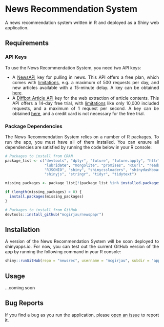 
<!-- README.md is generated from README.Rmd. Please edit that file. -->

<div style="text-align: justify">

# News Recommendation System

A news recommendation system written in R and deployed as a Shiny web
application.

## Requirements

### API Keys

To use the News Recommendation System, you need two API keys:

  - A [NewsAPI](https://newsapi.org/) key for pulling in news. This API
    offers a free plan, which comes with
    [limitations](https://newsapi.org/pricing), e.g. a maximum of 500
    requests per day, and new articles available with a 15-minute delay.
    A key can be obtained [here](https://newsapi.org/register).
  - A [Diffbot Article
    API](https://www.diffbot.com/products/automatic/#article) key for
    the web extraction of article contents. This API offers a 14-day
    free trial, with [limitations](https://www.diffbot.com/pricing/)
    like only 10,000 included requests, and a maximum of 1 request per
    second. A key can be obtained
    [here](https://www.diffbot.com/plans/trial), and a credit card is
    not necessary for the free trial.

### Package Dependencies

The News Recommendation System relies on a number of R packages. To run
the app, you must have all of them installed. You can ensure all
dependencies are satisfied by running the code below in your R console:

``` r
# Packages to install from CRAN
package_list <- c("devtools", "dplyr", "future", "future.apply", "httr", 
                  "lubridate", "mongolite", "promises", "RCurl", "readability", 
                  "RJSONIO", "shiny", "shinycssloaders", "shinydashboard", 
                  "shinyjs", "stringr", "tidyr", "tidytext")

missing_packages <- package_list[!(package_list %in% installed.packages()[ , "Package"])]

if (length(missing_packages) > 0) {
  install.packages(missing_packages)
}

# Packages to install from GitHub
devtools::install_github("mcgirjau/newspapr")
```

## Installation

A version of the News Recommendation System will be soon deployed to
shinyapps.io. For now, you can test out the current GitHub version of
the app by running the following command in your R console:

``` r
shiny::runGitHub(repo = "newsrec", username = "mcgirjau", subdir = "app/")
```

## Usage

…coming soon

## Bug Reports

If you find a bug as you run the application, please [open an
issue](https://github.com/mcgirjau/newsrec/issues) to report it.

</div>
